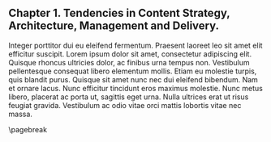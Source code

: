 ## Chapter 1. Tendencies in Content Strategy, Architecture, Management and Delivery.

Integer porttitor dui eu eleifend fermentum. Praesent laoreet leo sit amet elit efficitur suscipit. Lorem ipsum dolor sit amet, consectetur adipiscing elit. Quisque rhoncus ultricies dolor, ac finibus urna tempus non. Vestibulum pellentesque consequat libero elementum mollis. Etiam eu molestie turpis, quis blandit purus. Quisque sit amet nunc nec dui eleifend bibendum. Nam et ornare lacus. Nunc efficitur tincidunt eros maximus molestie. Nunc metus libero, placerat ac porta ut, sagittis eget urna. Nulla ultrices erat ut risus feugiat gravida. Vestibulum ac odio vitae orci mattis lobortis vitae nec massa.

\pagebreak

